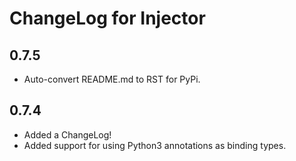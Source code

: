 # ChangeLog for Injector

## 0.7.5

- Auto-convert README.md to RST for PyPi.

## 0.7.4

- Added a ChangeLog!
- Added support for using Python3 annotations as binding types.
